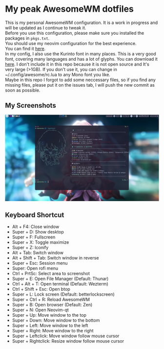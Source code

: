 # My peak AwesomeWM dotfiles
This is my personal AwesomeWM configuration. It is a work in progress and will be updated as I continue to tweak it.  
Before you use this configuration, please make sure you installed the packages in `pkgs.txt`.  
You should use my neovim configuration for the best experience.  
You can find it [here](https://github.com/nhktmdzhg/nvim).  
In my config, I also use the Kurinto font in many places. This is a very good font, covering many languages and has a lot of glyphs. You can download it [here](https://www.kurinto.com/download.htm). I don't include it in this repo because it is not open source and It's very large (>1GB). If you don't use it, you can change in ~/.config/awesome/rc.lua to any Mono font you like.  
Maybe in this repo I forgot to add some neccessary files, so if you find any missing files, please put it on the issues tab, I will push the new commit as soon as possible.
## My Screenshots
![Screenshot 1](meo/screenshot2.png)
## Keyboard Shortcut
- Alt + F4: Close window
- Super + D: Show desktop
- Super + F: Fullscreen
- Super + X: Toggle maximize
- Super + Z: Iconify
- Alt + Tab: Switch window
- Alt + Shift + Tab: Switch window in reverse
- Super + Esc: Session menu
- Super: Open rofi menu
- Ctrl + PrtSc: Select area to screenshot
- Super + E: Open File Manager (Default: Thunar)
- Ctrl + Alt + T: Open terminal (Default: Wezterm)
- Ctrl + Shift + Esc: Open btop
- Super + L: Lock screen (Default: betterlockscreen)
- Super + Ctrl + R: Reload AwesomeWM
- Super + B: Open browser (Default: Zen)
- Super + N: Open Neovim-qt
- Super + Up: Move window to the top
- Super + Down: Move window to the bottom
- Super + Left: Move window to the left
- Super + Right: Move window to the right
- Super + Leftclick: Move window follow mouse cursor
- Super + Rightclick: Resize window follow mouse cursor

